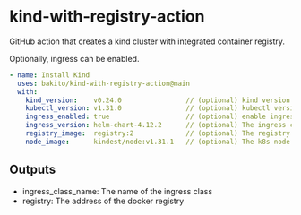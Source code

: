 # kind-with-registry-action

GitHub action that creates a kind cluster with integrated container registry.

Optionally, ingress can be enabled.

```yaml
- name: Install Kind
  uses: bakito/kind-with-registry-action@main
  with:
    kind_version:    v0.24.0                // (optional) kind version to be used
    kubectl_version: v1.31.0                // (optional) kubectl version to be used
    ingress_enabled: true                   // (optional) enable ingress-nginx
    ingress_version: helm-chart-4.12.2      // (optional) The ingress controller version (git tag)
    registry_image:  registry:2             // (optional) The registry docker image to be used
    node_image:      kindest/node:v1.31.1   // (optional) The k8s node image to be used
```

## Outputs

- ingress_class_name: The name of the ingress class
- registry: The address of the docker registry
